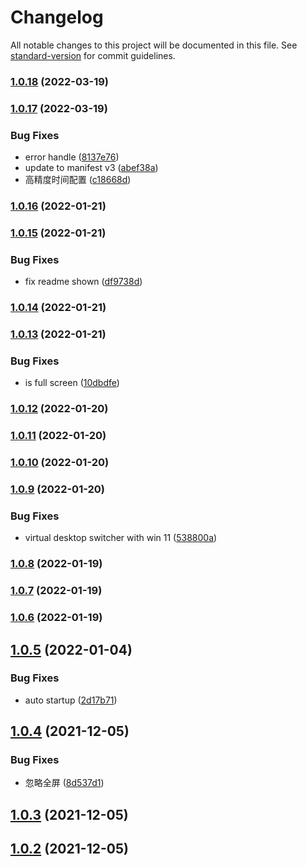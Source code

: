 # Changelog

All notable changes to this project will be documented in this file. See [standard-version](https://github.com/conventional-changelog/standard-version) for commit guidelines.

### [1.0.18](https://github.com/snomiao/Tomato-Life/compare/v1.0.17...v1.0.18) (2022-03-19)

### [1.0.17](https://github.com/snomiao/Tomato-Life/compare/v1.0.16...v1.0.17) (2022-03-19)


### Bug Fixes

* error handle ([8137e76](https://github.com/snomiao/Tomato-Life/commit/8137e76353b64b11de3091ddebf6fec94c09be3c))
* update to manifest v3 ([abef38a](https://github.com/snomiao/Tomato-Life/commit/abef38a8d42abed4220350974d3f276fcd87db02))
* 高精度时间配置 ([c18668d](https://github.com/snomiao/Tomato-Life/commit/c18668df073286488257c24dcec458e70ddce9a2))

### [1.0.16](https://github.com/snomiao/Tomato-Life/compare/v1.0.15...v1.0.16) (2022-01-21)

### [1.0.15](https://github.com/snomiao/Tomato-Life/compare/v1.0.14...v1.0.15) (2022-01-21)


### Bug Fixes

* fix readme shown ([df9738d](https://github.com/snomiao/Tomato-Life/commit/df9738db7960369677c6cafda92760404c9c349b))

### [1.0.14](https://github.com/snomiao/Tomato-Life/compare/v1.0.13...v1.0.14) (2022-01-21)

### [1.0.13](https://github.com/snomiao/Tomato-Life/compare/v1.0.12...v1.0.13) (2022-01-21)


### Bug Fixes

* is full screen ([10dbdfe](https://github.com/snomiao/Tomato-Life/commit/10dbdfe2fc339f3a193f3a2ab745687442f4defd))

### [1.0.12](https://github.com/snomiao/Tomato-Life/compare/v1.0.11...v1.0.12) (2022-01-20)

### [1.0.11](https://github.com/snomiao/Tomato-Life/compare/v1.0.10...v1.0.11) (2022-01-20)

### [1.0.10](https://github.com/snomiao/Tomato-Life/compare/v1.0.9...v1.0.10) (2022-01-20)

### [1.0.9](https://github.com/snomiao/Tomato-Life/compare/v1.0.8...v1.0.9) (2022-01-20)


### Bug Fixes

* virtual desktop switcher with win 11 ([538800a](https://github.com/snomiao/Tomato-Life/commit/538800aec165b555b9b1dbb68fbce0d1f24aaae5))

### [1.0.8](https://github.com/snomiao/Tomato-Life/compare/v1.0.7...v1.0.8) (2022-01-19)

### [1.0.7](https://github.com/snomiao/Tomato-Life/compare/v1.0.6...v1.0.7) (2022-01-19)

### [1.0.6](https://github.com/snomiao/Tomato-Life/compare/v1.0.5...v1.0.6) (2022-01-19)

## [1.0.5](https://github.com/snomiao/Tomato-Life/compare/v1.0.4...v1.0.5) (2022-01-04)


### Bug Fixes

* auto startup ([2d17b71](https://github.com/snomiao/Tomato-Life/commit/2d17b71062cd43a879b06ec94c4a0e31e412c58f))



## [1.0.4](https://github.com/snomiao/Tomato-Life/compare/v1.0.3...v1.0.4) (2021-12-05)


### Bug Fixes

* 忽略全屏 ([8d537d1](https://github.com/snomiao/Tomato-Life/commit/8d537d17272ba466321d099cfa5bbc071361b9a9))



## [1.0.3](https://github.com/snomiao/Tomato-Life/compare/v1.0.2...v1.0.3) (2021-12-05)



## [1.0.2](https://github.com/snomiao/Tomato-Life/compare/v1.0.1...v1.0.2) (2021-12-05)



